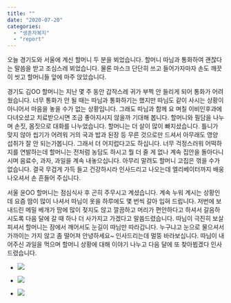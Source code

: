 ```yaml
---
title: ""
date: "2020-07-20"
categories: 
  - "생존자복지"
  - "report"
---
```


오늘 경기도와 서울에 계신 할머니 두 분을 뵈었습니다. 할머니 따님과 통화하여 괜찮다는 말씀을 받고 조심스레 뵈었습니다. 물론 마스크 단단히 쓰고 들어가자마자 손도 깨끗이 씻고 할머니들 앞에 마주 앉았습니다.

경기도 김OO 할머니는 지난 몇 주 동안 갑작스레 귀가 부쩍 안 들리게 되어 통화가 어려웠습니다. 너무 통화가 안 될 때는 따님과 통화하기는 했지만 따님도 같이 사시는 상황이 아니어서 마음을 놓을 수가 없는 상황입니다. 그래도 따님과 함께 요 며칠 이비인후과에 다녀오셨고 치료받으시면 조금 좋아지시지 않을까 기대해 봅니다. 할머니와 필담을 나누며 손짓, 몸짓으로 대화를 나누었습니다. 할머니는 더 살이 많이 빠지셨습니다. 틀니가 맞지 않아 씹기가 어려워 거의 국과 밥과 된장 등 무른 것으로만 드셔서 아무래도 영양 섭취가 잘 안 되는가봅니다. 그래서 더 어지럽다고도 하십니다. 너무 걱정스러워 어떡하지를 연발하는데 할머니는 전처럼 농담도 하시고 뭘 더 줄 게 없나 계속 집안을 돌아다니시며 음료수, 과자, 과일을 계속 내놓으십니다. 아무리 말려도 할머니 고집은 꺾을 수가 없습니다. 결국 무겁게 가득 들고 건강하시라 인사드리고 나오는데 엘리베이터까지 배웅 나오셔서 손 흔들어 주십니다.

서울 윤OO 할머니는 점심식사 후 곤히 주무시고 계셨습니다. 계속 누워 계시는 상황인데 요즘 땀이 많이 나셔서 따님이 옷을 하루에도 몇 번씩 갈아 입혀 드립니다. 저번에 보내드린 메밀 베개가 땀에 많이 젖지도 않고 깔끔하고 머리가 편안하다고 하셔서 갈음하시도록 다음 달에 갈 때 하나 더 사가지고 가겠다고 말씀드렸습니다. 따님이 극진히 보살피셔서 할머니는 잠에서 깨어서도 눈길이 따님만 따라갑니다. 누구냐고 눈으로 물으셔서 가까이는 가지 않고 좀 떨어져 안녕하세요~ 인사드리는데 멀뚱 바라보십니다. 따님이 내어주신 과일을 먹으며 할머니 상황에 대해 이야기 나누고 다음 달에 또 찾아뵙겠다 인사드렸습니다.

- ![](https://womenandwar.net/kr/wp-content/uploads/2020/07/photo_2020-07-20_16-28-36-2-1024x768.jpg)
    
- ![](https://womenandwar.net/kr/wp-content/uploads/2020/07/photo_2020-07-20_16-28-36-1024x768.jpg)
    
- ![](https://womenandwar.net/kr/wp-content/uploads/2020/07/photo_2020-07-20_16-28-39-1024x768.jpg)
